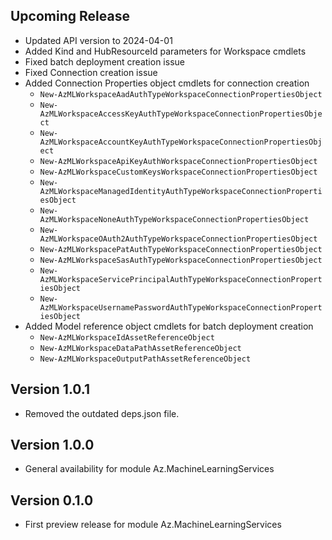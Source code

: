 <!--
    Please leave this section at the top of the change log.

    Changes for the upcoming release should go under the section titled "Upcoming Release", and should adhere to the following format:

    ## Upcoming Release
    * Overview of change #1
        - Additional information about change #1
    * Overview of change #2
        - Additional information about change #2
        - Additional information about change #2
    * Overview of change #3
    * Overview of change #4
        - Additional information about change #4

    ## YYYY.MM.DD - Version X.Y.Z (Previous Release)
    * Overview of change #1
        - Additional information about change #1
-->
## Upcoming Release
* Updated API version to 2024-04-01
* Added Kind and HubResourceId parameters for Workspace cmdlets
* Fixed batch deployment creation issue
* Fixed Connection creation issue
* Added Connection Properties object cmdlets for connection creation
    - `New-AzMLWorkspaceAadAuthTypeWorkspaceConnectionPropertiesObject`
    - `New-AzMLWorkspaceAccessKeyAuthTypeWorkspaceConnectionPropertiesObject`
    - `New-AzMLWorkspaceAccountKeyAuthTypeWorkspaceConnectionPropertiesObject`
    - `New-AzMLWorkspaceApiKeyAuthWorkspaceConnectionPropertiesObject`
    - `New-AzMLWorkspaceCustomKeysWorkspaceConnectionPropertiesObject`
    - `New-AzMLWorkspaceManagedIdentityAuthTypeWorkspaceConnectionPropertiesObject`
    - `New-AzMLWorkspaceNoneAuthTypeWorkspaceConnectionPropertiesObject`
    - `New-AzMLWorkspaceOAuth2AuthTypeWorkspaceConnectionPropertiesObject`
    - `New-AzMLWorkspacePatAuthTypeWorkspaceConnectionPropertiesObject`
    - `New-AzMLWorkspaceSasAuthTypeWorkspaceConnectionPropertiesObject`
    - `New-AzMLWorkspaceServicePrincipalAuthTypeWorkspaceConnectionPropertiesObject`
    - `New-AzMLWorkspaceUsernamePasswordAuthTypeWorkspaceConnectionPropertiesObject`
* Added Model reference object cmdlets for batch deployment creation
    - `New-AzMLWorkspaceIdAssetReferenceObject`
    - `New-AzMLWorkspaceDataPathAssetReferenceObject`
    - `New-AzMLWorkspaceOutputPathAssetReferenceObject`

## Version 1.0.1
* Removed the outdated deps.json file.

## Version 1.0.0
* General availability for module Az.MachineLearningServices

## Version 0.1.0
* First preview release for module Az.MachineLearningServices

